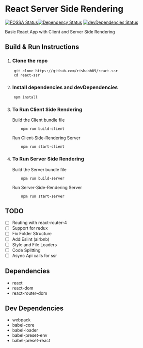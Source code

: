 # React Server Side Rendering
[![FOSSA Status](https://app.fossa.io/api/projects/git%2Bgithub.com%2Frishabh09%2Freact-ssr.svg?type=shield)](https://app.fossa.io/projects/git%2Bgithub.com%2Frishabh09%2Freact-ssr?ref=badge_shield)[![Dependency Status](https://david-dm.org/rishabh09/react-ssr.svg)](https://david-dm.org/rishabh09/react-ssr) [![devDependencies Status](https://david-dm.org/rishabh09/react-ssr/dev-status.svg)](https://david-dm.org/rishabh09/react-ssr?type=dev)



Basic React App with Client and Server Side Rendering

## Build & Run Instructions

1. ### Clone the repo
```
    git clone https://github.com/rishabh09/react-ssr
    cd react-ssr
```

2. ### Install dependencies and devDependencies

```
    npm install
```

3. ### To Run Client Side Rendering

    Build the Client bundle file
    ```
        npm run build-client
    ```

    Run Client-Side-Rendering Server
    ```
        npm run start-client
    ```

4. ### To Run Server Side Rendering

    Build the Server bundle file
    ```
        npm run build-server
    ```

    Run Server-Side-Rendering Server
    ```
        npm run start-server
    ```

## TODO

- [ ] Routing with react-router-4
- [ ] Support for redux
- [ ] Fix Folder Structure
- [ ] Add Eslint (airbnb)
- [ ] Style and File Loaders
- [ ] Code Splitting
- [ ] Async Api calls for ssr

## Dependencies

* react
* react-dom
* react-router-dom


## Dev Dependencies

* webpack
* babel-core
* babel-loader
* babel-preset-env
* babel-preset-react